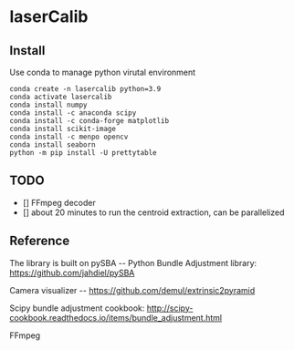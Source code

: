 # laserCalib 

## Install

Use conda to manage python virutal environment 

```
conda create -n lasercalib python=3.9
conda activate lasercalib
conda install numpy
conda install -c anaconda scipy 
conda install -c conda-forge matplotlib 
conda install scikit-image
conda install -c menpo opencv
conda install seaborn
python -m pip install -U prettytable
```
## TODO 
- [] FFmpeg decoder 
- [] about 20 minutes to run the centroid extraction, can be parallelized 

## Reference 
The library is built on pySBA -- Python Bundle Adjustment library: https://github.com/jahdiel/pySBA

Camera visualizer -- https://github.com/demul/extrinsic2pyramid

Scipy bundle adjustment cookbook: http://scipy-cookbook.readthedocs.io/items/bundle_adjustment.html

FFmpeg 
